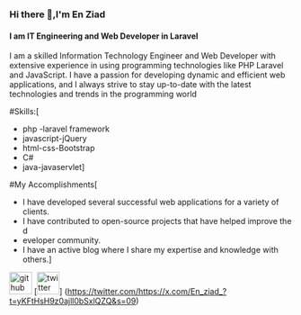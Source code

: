 ### Hi there 👋,I'm  En Ziad
#### I am IT Engineering and Web Developer in Laravel 
I am a skilled Information Technology  Engineer and Web Developer with extensive experience in using programming technologies like PHP Laravel and JavaScript. I have a passion for developing dynamic and efficient web applications, and I always strive to stay up-to-date with the latest technologies and trends in the programming world

#Skills:[
* php -laravel framework
* javascript-jQuery
* html-css-Bootstrap
* C#
* java-javaservlet]

#My Accomplishments[
* I have developed several successful web applications for a variety of clients.
* I have contributed to open-source projects that have helped improve the d
* eveloper community.
* I have an active blog where I share my expertise and knowledge with others.]


[<img src='https://cdn.jsdelivr.net/npm/simple-icons@3.0.1/icons/github.svg' alt='github' height='40'>](https://github.com/https://github.com/ziad-alhagry/Ziad_Dev)  [<img src='https://cdn.jsdelivr.net/npm/simple-icons@3.0.1/icons/twitter.svg' alt='twitter' height='40'>]
(https://twitter.com/https://x.com/En_ziad_?t=yKFtHsH9z0ajll0bSxlQZQ&s=09)  




